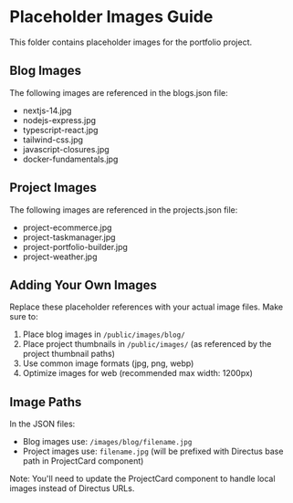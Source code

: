 # Placeholder Images Guide

This folder contains placeholder images for the portfolio project.

## Blog Images

The following images are referenced in the blogs.json file:
- nextjs-14.jpg
- nodejs-express.jpg
- typescript-react.jpg
- tailwind-css.jpg
- javascript-closures.jpg
- docker-fundamentals.jpg

## Project Images

The following images are referenced in the projects.json file:
- project-ecommerce.jpg
- project-taskmanager.jpg
- project-portfolio-builder.jpg
- project-weather.jpg

## Adding Your Own Images

Replace these placeholder references with your actual image files. Make sure to:
1. Place blog images in `/public/images/blog/`
2. Place project thumbnails in `/public/images/` (as referenced by the project thumbnail paths)
3. Use common image formats (jpg, png, webp)
4. Optimize images for web (recommended max width: 1200px)

## Image Paths

In the JSON files:
- Blog images use: `/images/blog/filename.jpg`
- Project images use: `filename.jpg` (will be prefixed with Directus base path in ProjectCard component)

Note: You'll need to update the ProjectCard component to handle local images instead of Directus URLs.
